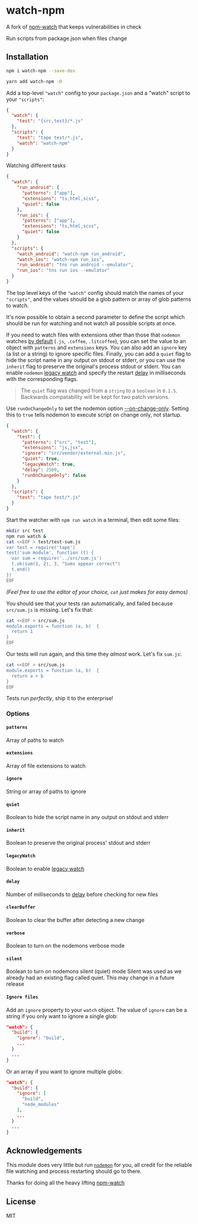 # watch-npm

A fork of [npm-watch](https://github.com/M-Zuber/npm-watch) that keeps vulnerabilities in check

Run scripts from package.json when files change

## Installation

```sh
npm i watch-npm --save-dev
```

```sh
yarn add watch-npm -D
```

Add a top-level `"watch"` config to your `package.json` and a "watch" script to
your `"scripts"`:

```json
{
  "watch": {
    "test": "{src,test}/*.js"
  },
  "scripts": {
    "test": "tape test/*.js",
    "watch": "watch-npm"
  }
}
```

Watching different tasks

```json
{
  "watch": {
    "run_android": {
      "patterns": ["app"],
      "extensions": "ts,html,scss",
      "quiet": false
    },
    "run_ios": {
      "patterns": ["app"],
      "extensions": "ts,html,scss",
      "quiet": false
    }
  },
  "scripts": {
    "watch_android": "watch-npm run_android",
    "watch_ios": "watch-npm run_ios",
    "run_android": "tns run android --emulator",
    "run_ios": "tns run ios --emulator"
  }
}
```

The top level keys of the `"watch"` config should match the names of your `"scripts"`, and the values should be a glob pattern or array of glob patterns to watch.

It's now possible to obtain a second parameter to define the script which should be run for watching and not watch all possible scripts at once.

If you need to watch files with extensions other than those that `nodemon` watches [by default](https://github.com/remy/nodemon#specifying-extension-watch-list) (`.js`, `.coffee`, `.litcoffee`), you can set the value to an object with `patterns` and `extensions` keys. You can also add an `ignore` key (a list or a string) to ignore specific files. Finally, you can add a `quiet` flag to hide the script name in any output on stdout or stderr, or you can use the `inherit` flag to preserve the original's process stdout or stderr. You can enable `nodemon` [legacy watch](https://github.com/remy/nodemon#application-isnt-restarting) and specify the restart [delay](https://github.com/remy/nodemon#delaying-restarting) in milliseconds with the corresponding flags.

> The `quiet` flag was changed from a `string` to a `boolean` in `0.1.5`. Backwards compatability will be kept for two patch versions.

Use `runOnChangeOnly` to set the nodemon option [--on-change-only](https://github.com/remy/nodemon/blob/master/doc/cli/options.txt "--on-change-only"). Setting this to `true` tells nodemon to execute script on change only, not startup.

```json
{
  "watch": {
    "test": {
      "patterns": ["src", "test"],
      "extensions": "js,jsx",
      "ignore": "src/vendor/external.min.js",
      "quiet": true,
      "legacyWatch": true,
      "delay": 2500,
      "runOnChangeOnly": false
    }
  },
  "scripts": {
    "test": "tape test/*.js"
  }
}
```

Start the watcher with `npm run watch` in a terminal, then edit some files:

```sh
mkdir src test
npm run watch &
cat <<EOF > test/test-sum.js
var test = require('tape')
test('sum module', function (t) {
  var sum = require('../src/sum.js')
  t.ok(sum(1, 2), 3, "Sums appear correct")
  t.end()
})
EOF
```

_(Feel free to use the editor of your choice, `cat` just makes for easy demos)_

You should see that your tests ran automatically, and failed because `src/sum.js`
is missing. Let's fix that:

```sh
cat <<EOF > src/sum.js
module.exports = function (a, b)  {
  return 1
}
EOF
```

Our tests will run again, and this time they _almost_ work. Let's fix `sum.js`:

```sh
cat <<EOF > src/sum.js
module.exports = function (a, b)  {
  return a + b
}
EOF
```

Tests run _perfectly_, ship it to the enterprise!

### Options

#### `patterns`

Array of paths to watch

#### `extensions`

Array of file extensions to watch

#### `ignore`

String or array of paths to ignore

#### `quiet`

Boolean to hide the script name in any output on stdout and stderr

#### `inherit`

Boolean to preserve the original process' stdout and stderr

#### `legacyWatch`

Boolean to enable [legacy watch](https://github.com/remy/nodemon#application-isnt-restarting)

#### `delay`

Number of milliseconds to [delay](https://github.com/remy/nodemon#delaying-restarting) before checking for new files

#### `clearBuffer`

Boolean to clear the buffer after detecting a new change

#### `verbose`

Boolean to turn on the nodemons verbose mode

#### `silent`

Boolean to turn on nodemons silent (quiet) mode
Silent was used as we already had an existing flag called quiet. This may change in a future release

#### `Ignore files`

Add an `ignore` property to your `watch` object. The value of `ignore` can be a string if you only want to ignore
a single glob:

```json
"watch": {
  "build": {
    "ignore": "build",
    ...
  }
  ...
}
```

Or an array if you want to ignore multiple globs:

```json
"watch": {
  "build": {
    "ignore": [
      "build",
      "node_modules"
    ],
    ...
  }
  ...
}
```

## Acknowledgements

This module does very little but run [`nodemon`](http://npm.im/nodemon) for you, all
credit for the reliable file watching and process restarting should go to there.

Thanks for doing all the heavy lifting [npm-watch](https://github.com/M-Zuber/npm-watch)

## License

MIT
